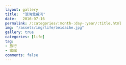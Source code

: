 ```yaml
---
layout: gallery
title:  "浪淘北戴河"
date:   2016-07-16
permalink: /:categories/:month-:day-:year/:title.html
img: "/assets/img/life/beidaihe.jpg"
gallery: true
categories: [life]
tag:
- 旅行
- 家祺
comments: false
---
```

